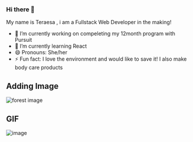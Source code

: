 ### Hi there 👋

My name is Teraesa , i am a Fullstack Web Developer in the making!

- 🔭 I’m currently working on compeleting my 12month program with Pursuit
- 🌱 I’m currently learning React
- 😄 Pronouns: She/her
- ⚡ Fun fact: I love the environment and would like to save it! I also make body care products


## Adding Image

![forest image](https://jpeg.org/images/jpeg-home.jpg)

## GIF
![image](https://user-images.githubusercontent.com/75156617/113071871-a9cdf800-9193-11eb-8a3c-97ba765d177c.png)
